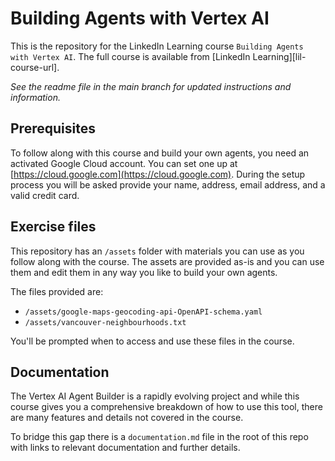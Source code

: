 # Building Agents with Vertex AI
This is the repository for the LinkedIn Learning course `Building Agents with Vertex AI`. The full course is available from [LinkedIn Learning][lil-course-url].

_See the readme file in the main branch for updated instructions and information._
## Prerequisites
To follow along with this course and build your own agents, you need an activated Google Cloud account. You can set one up at [https://cloud.google.com](https://cloud.google.com). During the setup process you will be asked provide your name, address, email address, and a valid credit card.  

## Exercise files
This repository has an `/assets` folder with materials you can use as you follow along with the course. The assets are provided as-is and you can use them and edit them in any way you like to build your own agents.

The files provided are:
- `/assets/google-maps-geocoding-api-OpenAPI-schema.yaml`
- `/assets/vancouver-neighbourhoods.txt`

You'll be prompted when to access and use these files in the course.

## Documentation
The Vertex AI Agent Builder is a rapidly evolving project and while this course gives you a comprehensive breakdown of how to use this tool, there are many features and details not covered in the course. 

To bridge this gap there is a `documentation.md` file in the root of this repo with links to relevant documentation and further details.
